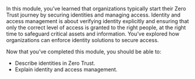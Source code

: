 In this module, you’ve learned that organizations typically start their Zero Trust journey by securing identities and managing access. Identity and access management is about verifying identity explicitly and ensuring that only the correct level of access is granted to the right people, at the right time to safeguard critical assets and information. You’ve explored how organizations can enforce identity solutions to secure access.

Now that you’ve completed this module, you should be able to:

- Describe identities in Zero Trust.
- Explain identity and access management.
